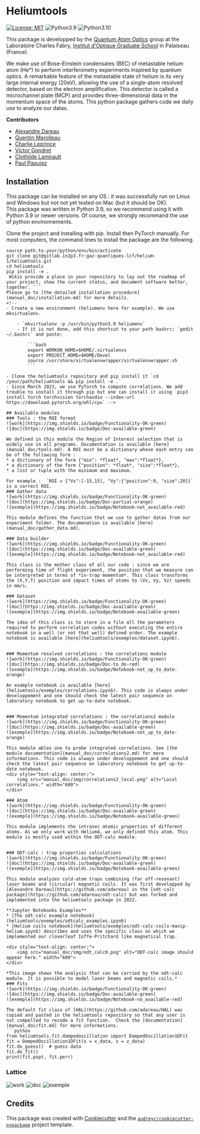 # Heliumtools 
[![License: MIT](https://img.shields.io/badge/License-MIT-yellow.svg)](https://opensource.org/licenses/MIT)
![Python3.9](https://img.shields.io/badge/Python-3.9-green)
![Python3.10](https://img.shields.io/badge/Python-3.10-green)

This package is developped by the [Quantum Atom Optics]((https://www.lcf.institutoptique.fr/groupes-de-recherche/gaz-quantiques/experiences/quantum-atom-optics)) group at the  Laboratoire Charles Fabry, [Institut d'Optique Graduate School](https://www.institutoptique.fr/) in Palaiseau (France). 

We make use of Bose-Einstein condensates (BEC) of metastable helium atom (He*) to perform interferometry experiments inspired by quantum optics. A remarkable feature of the metastable state of helium is its very large internal energy (20eV), allowing the use of a single-atom resolved detector, based on the electron amplification. This detector is called a microchannel plate (MCP) and provides three-dimensional data in the momentum space of the atoms. This python package gathers code we daily use to analyze our datas. 

**Contributors**

* [Alexandre Dareau](https://github.com/adareau)
* [Quentin Marolleau](https://github.com/quentinmarolleau)
* [Charlie Leprince](https://github.com/charlieleprince)
* [Victor Gondret](https://github.com/QuantumVictor)
* [Clothilde Lamirault](https://gitlab.in2p3.fr/clothilde.lamirault)
* [Paul Paquiez](https://github.com/PaquiezPaul)

## Installation
This package can be installed on any OS : it was successfully run on Linux and Windows but not not yet tested on Mac (but it should be OK).\
This package was written in Python 3.9, so we recommend using it with Python 3.9 or newer versions. Of course, we strongly recommand the use of python environnements. 

Clone the project and installing with pip. Install then PyTorch manually. For most computers, the command lines to install the package are the following. 

```
source path.to.your/python/env/bin/activate
git clone git@gitlab.in2p3.fr:gaz-quantiques-lcf/helium-1/heliumtools.git
cd heliumtools
pip install -e .
 Wikis provide a place in your repository to lay out the roadmap of your project, show the current status, and document software better, together. ```
Please go to [the detailed installation procedure](manual_doc/installation.md) for more details.
<!-- 
- Create a new environment (heliumenv here for example). We use mkvirtualenv.

    - `mkvirtualenv -p /usr/bin/python3.9 heliumenv`
    - If it is not done, add this shortcut to your path bashrc: `gedit ~/.bashrc` and paste:

        ```bash
        export WORKON_HOME=$HOME/.virtualenvs
        export PROJECT_HOME=$HOME/Devel
        source /usr/share/virtualenvwrapper/virtualenvwrapper.sh
        ```

- Clone the heliumtools repository and pip install it `cd /your/path/heliumtools && pip install -e .`
- Since March 2023, we use PyTorch to compute correlations. We add trouble to install it through pip but one can install it using `pip3 install torch torchvision torchaudio --index-url https://download.pytorch.org/whl/cpu` -->

## Available modules
### Tools : the ROI format
![work](https://img.shields.io/badge/Functionality-OK-green) 
![doc](https://img.shields.io/badge/Doc-available-green) 

We defined in this module the Region of Interest selection that is widely use in all programs. Documentation is available [here](manual_doc/tools.md). A ROI must be a dictionary whose each entry can be of the following form :
* a dictionary of the form {"min": *float*, "max":*float*},
* a dictionary of the form {"position": *float*, "size":*float*},
* a list or tuple with the minimum and maximum.

For example :  `ROI = {"Vx":[-15,15], "Vy":{"position":0, "size":20}}` is a correct ROI.
### Gather data
![work](https://img.shields.io/badge/Functionality-OK-green) 
![doc](https://img.shields.io/badge/Doc-partial-orange) 
![exemple](https://img.shields.io/badge/Notebook-not_available-red) 

This module defines the function that we use to gather datas from our experiment folder. The documenation is available [here](manual_doc/gather_data.md).

### Data builder
![work](https://img.shields.io/badge/Functionality-OK-green) 
![doc](https://img.shields.io/badge/Doc-available-green) 
![exemple](https://img.shields.io/badge/Notebook-not_available-red)

This class is the mother class of all our code : since we are performing time of flight experiment, the position that we measure can be interpreted in terms of *in-trap momentum*. This class transforms the (X,Y,T) position and impact times of atoms to (Vx, Vy, Vz) speeds in mm/s.

### Dataset
![work](https://img.shields.io/badge/Functionality-OK-green) 
![doc](https://img.shields.io/badge/Doc-available-green) 
![exemple](https://img.shields.io/badge/Notebook-available-green) 

The idea of this class is to store in a file all the parameters required to perform correlation codes without executing the entire notebook in a well (or not that well) defined order. The example notebook is available [here](heliumtools/exemples/dataset.ipynb).


### Momentum resolved correlations : the correlations module
![work](https://img.shields.io/badge/Functionality-OK-green) 
![doc](https://img.shields.io/badge/Doc-to_do-red) 
![exemple](https://img.shields.io/badge/Notebook-not_up_to_date-orange) 

An example notebook is available [here](heliumtools/exemples/correlations.ipynb). This code is always under developpement and one should check the latest pair sequence on laboratory notebook to get up-to-date notebook.


### Momentum integrated correlations : the correlations2 module
![work](https://img.shields.io/badge/Functionality-OK-green) 
![doc](https://img.shields.io/badge/Doc-available-green) 
![exemple](https://img.shields.io/badge/Notebook-not_up_to_date-orange) 

This module ables one to probe integrated correlations. See [the module documentation](manual_doc/correlations2.md) for more informations. This code is always under developpement and one should check the latest pair sequence on laboratory notebook to get up-to-date notebook.
<div style="text-align: center;">
    <img src="manual_doc/img/correlations2_local.png" alt="Local correlations." width="600">
</div>

### Atom 
![work](https://img.shields.io/badge/Functionality-OK-green) 
![doc](https://img.shields.io/badge/Doc-available-green) 
![exemple](https://img.shields.io/badge/Notebook-available-green) 

This module implements the intrasec atomic properties of different atoms. As we only work with Helium4, we only defined this atom. This module is mostly used within the ODT-calc module. 


### ODT-calc : trap properties calculations
![work](https://img.shields.io/badge/Functionality-OK-green) 
![doc](https://img.shields.io/badge/Doc-available-green) 
![exemple](https://img.shields.io/badge/Notebook-available-green) 

This module analyzes cold-atom traps combining (far off-resonant) laser beams and (circular) magnetic coils. It was first developped by [Alexandre Dareau](https://github.com/adareau) in the [odt-calc package](https://github.com/adareau/odt-calc) but was forked and implemented into the heliumtools package in 2022. 

**Jupyter Notebooks Examples**
* [The odt-calc example notebook](heliumtools/exemples/odtcalc_examples.ipynb) 
* [Helium coils notebook](heliumtools/exemples/odt-calc-coils-manip-helium.ipynb) describes and uses the specific class on which we implemented our cloverleaf Ioffe-Pritchard like magnetical trap.

<div style="text-align: center;">
    <img src="manual_doc/img/odt_calc0.png" alt="ODT-calc image should appear here." width="600">
</div>

*This image shows the analysis that can be carried by the odt-calc module. It is possible to model laser beams and magnetic coils.*
### Fits
![work](https://img.shields.io/badge/Functionality-OK-green) 
![doc](https://img.shields.io/badge/Doc-available-green) 
![exemple](https://img.shields.io/badge/Notebook-no_available-red) 

The default fit class of [HAL](https://github.com/adareau/HAL) was copied and pasted in the heliumtools repository so that any user is not compelled to recode a fit function.  Check the [documentation](manual_doc/fit.md) for more informations.
```python
from heliumtools.fit.dampedoscillation import DampedOscillation1DFit
fit = DampedOscillation1DFit(x = x_data, z = z_data)
fit.do_guess()  # guess data
fit.do_fit()
print(fit.popt, fit.perr)
```

### Lattice 
![work](https://img.shields.io/badge/Functionality-to_be_confirmed-orange) 
![doc](https://img.shields.io/badge/Doc-to_do-red) 
![exemple](https://img.shields.io/badge/Notebook-no_available-red) 


<!-- Here we gather useful code that we use daily in the lab. 
One will recover:
- Correlations: is the code we use to check whether or not atomic pairs are correlated,
- Odt-calc: is the code we use to check properties of our optical dipole trap or magnetic trap,
- Bragg: this class enables the user to compute reflectivity profiles to set up our Bragg pulses. -->



## Credits

This package was created with [Cookiecutter](https://github.com/audreyr/cookiecutter) and the [`audreyr/cookiecutter-pypackage`](https://github.com/audreyr/cookiecutter-pypackage) project template.
